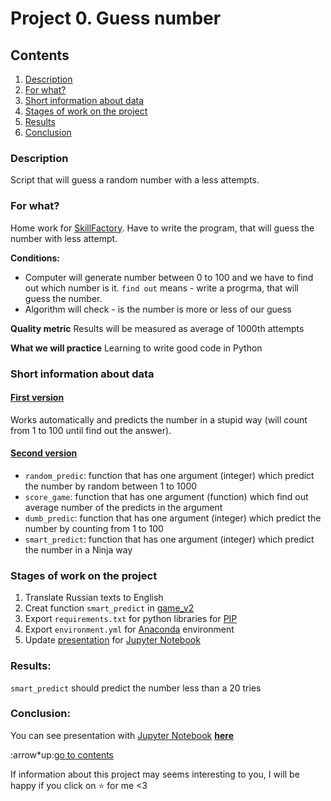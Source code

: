 # Project 0. Guess number

## Contents

1. [Description](README.md#Description)
2. [For what?](README.md#for-what)
3. [Short information about data](README.md#Short-information-about-data)
4. [Stages of work on the project](README.md#Stages-of-work-on-the-project)
5. [Results](README.md#Results)
6. [Conclusion](README.md#Conclusion)

### Description

Script that will guess a random number with a less attempts.

### For what?

Home work for [SkillFactory](https://skillfactory.ru/).
Have to write the program, that will guess the number with less attempt.

**Conditions:**

- Computer will generate number between 0 to 100 and we have to find out which number is it. `find out` means - write a progrma, that will guess the number.
- Algorithm will check - is the number is more or less of our guess

**Quality metric**
Results will be measured as average of 1000th attempts

**What we will practice**
Learning to write good code in Python

### Short information about data

#### [First version](src/game.py)

Works automatically and predicts the number in a stupid way (will count from 1 to 100 until find out the answer).

#### [Second version](src/game_v2.py)

- `random_predic`: function that has one argument (integer) which predict the number by random between 1 to 1000
- `score_game`: function that has one argument (function) which find out average number of the predicts in the argument
- `dumb_predic`: function that has one argument (integer) which predict the number by counting from 1 to 100
- `smart_predict`: function that has one argument (integer) which predict the number in a Ninja way

### Stages of work on the project

1. Translate Russian texts to English
2. Creat function `smart_predict` in [game_v2](src/game_v2.py)
3. Export `requirements.txt` for python libraries for [PIP](https://pypi.org/project/pip/)
4. Export `environment.yml` for [Anaconda](https://www.anaconda.com/) environment
5. Update [presentation](src/game.ipynb) for [Jupyter Notebook](https://jupyter.org/)

### Results:

`smart_predict` should predict the number less than a 20 tries

### Conclusion:

You can see presentation with [Jupyter Notebook](https://jupyter.org/) **[here](game.ipynb)**

:arrow\*up:[go to contents](#)

If information about this project may seems interesting to you, I will be happy if you click on ⭐️ for me <3
